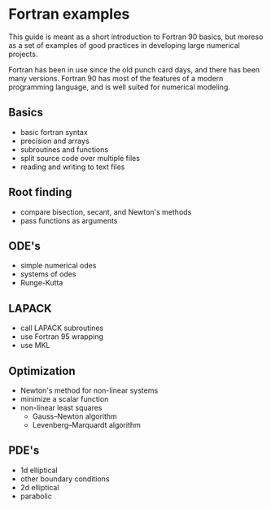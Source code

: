 # Fortran examples

This guide is meant as a short introduction to Fortran 90 basics, but
moreso as a set of examples of good practices in developing large
numerical projects.

Fortran has been in use since the old punch card days, and there has
been many versions. Fortran 90 has most of the features of a modern
programming language, and is well suited for numerical modeling. 

## Basics
* basic fortran syntax
* precision and arrays
* subroutines and functions
* split source code over multiple files
* reading and writing to text files

## Root finding
* compare bisection, secant, and Newton's methods
* pass functions as arguments

## ODE's
* simple numerical odes
* systems of odes
* Runge-Kutta

## LAPACK
* call LAPACK subroutines
* use Fortran 95 wrapping
* use MKL

## Optimization
* Newton's method for non-linear systems
* minimize a scalar function
* non-linear least squares
  * Gauss–Newton algorithm
  * Levenberg–Marquardt algorithm

## PDE's
* 1d elliptical
* other boundary conditions
* 2d elliptical
* parabolic
